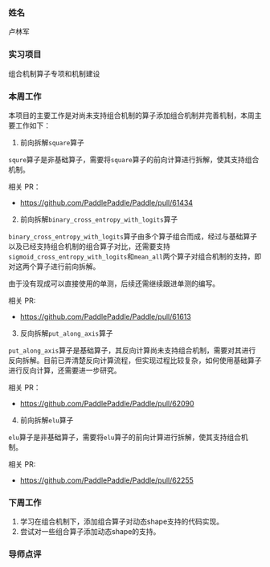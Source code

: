 ### 姓名

卢林军

### 实习项目

组合机制算子专项和机制建设

### 本周工作

本项目的主要工作是对尚未支持组合机制的算子添加组合机制并完善机制，本周主要工作如下：

1. 前向拆解`square`算子

`squre`算子是非基础算子，需要将`square`算子的前向计算进行拆解，使其支持组合机制。

相关 PR：

- https://github.com/PaddlePaddle/Paddle/pull/61434

2. 前向拆解`binary_cross_entropy_with_logits`算子

`binary_cross_entropy_with_logits`算子由多个算子组合而成，经过与基础算子以及已经支持组合机制的组合算子对比，还需要支持`sigmoid_cross_entropy_with_logits`和`mean_all`两个算子对组合机制的支持，即对这两个算子进行前向拆解。

由于没有现成可以直接使用的单测，后续还需继续跟进单测的编写。

相关 PR:

- https://github.com/PaddlePaddle/Paddle/pull/61613

3. 反向拆解`put_along_axis`算子

`put_along_axis`算子是基础算子，其反向计算尚未支持组合机制，需要对其进行反向拆解。目前已弄清楚反向计算流程，但实现过程比较复杂，如何使用基础算子进行反向计算，还需要进一步研究。

相关 PR：

- https://github.com/PaddlePaddle/Paddle/pull/62090

4. 前向拆解`elu`算子

`elu`算子是非基础算子，需要将`elu`算子的前向计算进行拆解，使其支持组合机制。

相关 PR:

- https://github.com/PaddlePaddle/Paddle/pull/62255



### 下周工作

1. 学习在组合机制下，添加组合算子对动态shape支持的代码实现。
2. 尝试对一些组合算子添加动态shape的支持。

### 导师点评

